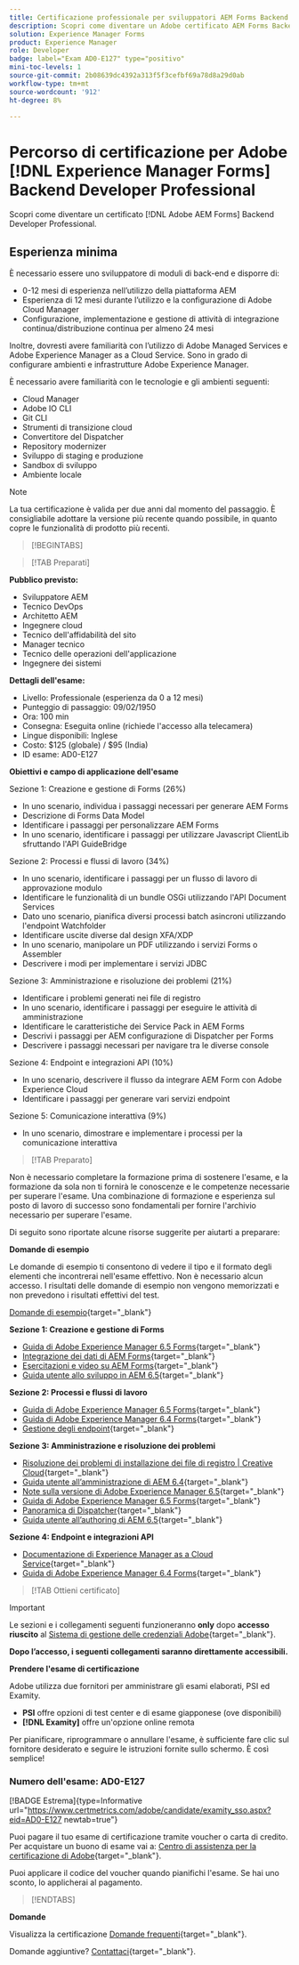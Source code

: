 ```yaml
---
title: Certificazione professionale per sviluppatori AEM Forms Backend
description: Scopri come diventare un Adobe certificato AEM Forms Backend Developer Professional.
solution: Experience Manager Forms
product: Experience Manager
role: Developer
badge: label="Exam AD0-E127" type="positivo"
mini-toc-levels: 1
source-git-commit: 2b08639dc4392a313f5f3cefbf69a78d8a29d0ab
workflow-type: tm+mt
source-wordcount: '912'
ht-degree: 8%

---
```


# Percorso di certificazione per Adobe [!DNL Experience Manager Forms] Backend Developer Professional

Scopri come diventare un certificato [!DNL Adobe AEM Forms] Backend Developer Professional.

## Esperienza minima

È necessario essere uno sviluppatore di moduli di back-end e disporre di:

* 0-12 mesi di esperienza nell’utilizzo della piattaforma AEM
* Esperienza di 12 mesi durante l’utilizzo e la configurazione di Adobe Cloud Manager
* Configurazione, implementazione e gestione di attività di integrazione continua/distribuzione continua per almeno 24 mesi

Inoltre, dovresti avere familiarità con l’utilizzo di Adobe Managed Services e Adobe Experience Manager as a Cloud Service. Sono in grado di configurare ambienti e infrastrutture Adobe Experience Manager.

È necessario avere familiarità con le tecnologie e gli ambienti seguenti:

* Cloud Manager
* Adobe IO CLI
* Git CLI
* Strumenti di transizione cloud
* Convertitore del Dispatcher
* Repository modernizer
* Sviluppo di staging e produzione
* Sandbox di sviluppo
* Ambiente locale

>[!NOTE]
>
>La tua certificazione è valida per due anni dal momento del passaggio. È consigliabile adottare la versione più recente quando possibile, in quanto copre le funzionalità di prodotto più recenti.

>[!BEGINTABS]

>[!TAB Preparati]

**Pubblico previsto:**

* Sviluppatore AEM
* Tecnico DevOps
* Architetto AEM
* Ingegnere cloud
* Tecnico dell&#39;affidabilità del sito
* Manager tecnico
* Tecnico delle operazioni dell&#39;applicazione
* Ingegnere dei sistemi

**Dettagli dell&#39;esame:**

* Livello: Professionale (esperienza da 0 a 12 mesi)
* Punteggio di passaggio: 09/02/1950
* Ora: 100 min
* Consegna: Eseguita online (richiede l&#39;accesso alla telecamera)
* Lingue disponibili: Inglese
* Costo: $125 (globale) / $95 (India)
* ID esame: AD0-E127

**Obiettivi e campo di applicazione dell&#39;esame**

Sezione 1: Creazione e gestione di Forms (26%)

* In uno scenario, individua i passaggi necessari per generare AEM Forms
* Descrizione di Forms Data Model
* Identificare i passaggi per personalizzare AEM Forms
* In uno scenario, identificare i passaggi per utilizzare Javascript ClientLib sfruttando l&#39;API GuideBridge

Sezione 2: Processi e flussi di lavoro (34%)

* In uno scenario, identificare i passaggi per un flusso di lavoro di approvazione modulo
* Identificare le funzionalità di un bundle OSGi utilizzando l&#39;API Document Services
* Dato uno scenario, pianifica diversi processi batch asincroni utilizzando l&#39;endpoint Watchfolder
* Identificare uscite diverse dal design XFA/XDP
* In uno scenario, manipolare un PDF utilizzando i servizi Forms o Assembler
* Descrivere i modi per implementare i servizi JDBC

Sezione 3: Amministrazione e risoluzione dei problemi (21%)

* Identificare i problemi generati nei file di registro
* In uno scenario, identificare i passaggi per eseguire le attività di amministrazione
* Identificare le caratteristiche dei Service Pack in AEM Forms
* Descrivi i passaggi per AEM configurazione di Dispatcher per Forms
* Descrivere i passaggi necessari per navigare tra le diverse console

Sezione 4: Endpoint e integrazioni API (10%)

* In uno scenario, descrivere il flusso da integrare AEM Form con Adobe Experience Cloud
* Identificare i passaggi per generare vari servizi endpoint

Sezione 5: Comunicazione interattiva (9%)

* In uno scenario, dimostrare e implementare i processi per la comunicazione interattiva

>[!TAB Preparato]

Non è necessario completare la formazione prima di sostenere l&#39;esame, e la formazione da sola non ti fornirà le conoscenze e le competenze necessarie per superare l&#39;esame. Una combinazione di formazione e esperienza sul posto di lavoro di successo sono fondamentali per fornire l&#39;archivio necessario per superare l&#39;esame.

Di seguito sono riportate alcune risorse suggerite per aiutarti a preparare:

**Domande di esempio**

Le domande di esempio ti consentono di vedere il tipo e il formato degli elementi che incontrerai nell&#39;esame effettivo. Non è necessario alcun accesso. I risultati delle domande di esempio non vengono memorizzati e non prevedono i risultati effettivi del test.

[Domande di esempio](https://scorpion.caveon.com/launchpad/ad0-e127-adobe-experience-manager-backend-forms-developer-professional-copy-7s2acv){target="_blank"}

**Sezione 1: Creazione e gestione di Forms**

* [Guida di Adobe Experience Manager 6.5 Forms](https://experienceleague.adobe.com/docs/experience-manager-65/forms/home.html?lang=en){target="_blank"}
* [Integrazione dei dati di AEM Forms](https://experienceleague.adobe.com/docs/experience-manager-65/forms/form-data-model/data-integration.html?lang=en#data-integration-overview){target="_blank"}
* [Esercitazioni e video su AEM Forms](https://experienceleague.adobe.com/docs/experience-manager-learn/forms/overview.html?lang=it){target="_blank"}
* [Guida utente allo sviluppo in AEM 6.5](https://experienceleague.adobe.com/docs/experience-manager-65/developing/home.html?lang=en){target="_blank"}

**Sezione 2: Processi e flussi di lavoro**

* [Guida di Adobe Experience Manager 6.5 Forms](https://experienceleague.adobe.com/docs/experience-manager-65/forms/home.html?lang=en){target="_blank"}
* [Guida di Adobe Experience Manager 6.4 Forms](https://experienceleague.adobe.com/docs/experience-manager-64/forms/home.html?lang=en){target="_blank"}
* [Gestione degli endpoint](https://help.adobe.com/en_US/AEMForms/6.1/AdminHelp/WS92d06802c76abadb-5145d5d12905ce07e7-7ff6.2.html#WS92d06802c76abadb1c01fa7512905cdf2c9-7fd9.2){target="_blank"}

**Sezione 3: Amministrazione e risoluzione dei problemi**

* [Risoluzione dei problemi di installazione dei file di registro | Creative Cloud](https://helpx.adobe.com/creative-cloud/kb/troubleshoot-install-logs-cc.html){target="_blank"}
* [Guida utente all’amministrazione di AEM 6.4](https://experienceleague.adobe.com/docs/experience-manager-64/administering/home.html?lang=en){target="_blank"}
* [Note sulla versione di Adobe Experience Manager 6.5](https://experienceleague.adobe.com/docs/experience-manager-65/release-notes/home.html?lang=en){target="_blank"}
* [Guida di Adobe Experience Manager 6.5 Forms](https://experienceleague.adobe.com/docs/experience-manager-65/forms/home.html?lang=en){target="_blank"}
* [Panoramica di Dispatcher](https://experienceleague.adobe.com/docs/experience-manager-dispatcher/using/dispatcher.html?lang=it){target="_blank"}
* [Guida utente all’authoring di AEM 6.5](https://experienceleague.adobe.com/docs/experience-manager-65/authoring/home.html?lang=en){target="_blank"}

**Sezione 4: Endpoint e integrazioni API**

* [Documentazione di Experience Manager as a Cloud Service](https://experienceleague.adobe.com/docs/experience-manager-cloud-service/content/home.html?lang=it){target="_blank"}
* [Guida di Adobe Experience Manager 6.4 Forms](https://experienceleague.adobe.com/docs/experience-manager-64/forms/home.html?lang=en){target="_blank"}

>[!TAB Ottieni certificato]

>[!IMPORTANT]
>
>Le sezioni e i collegamenti seguenti funzioneranno **only**  dopo **accesso riuscito** al [Sistema di gestione delle credenziali Adobe](http://www.certmetrics.com/adobe){target="_blank"}.

**Dopo l’accesso, i seguenti collegamenti saranno direttamente accessibili.**

**Prendere l&#39;esame di certificazione**

Adobe utilizza due fornitori per amministrare gli esami elaborati, PSI ed Examity.

* **PSI** offre opzioni di test center e di esame giapponese (ove disponibili)
* **[!DNL Examity]** offre un&#39;opzione online remota

Per pianificare, riprogrammare o annullare l&#39;esame, è sufficiente fare clic sul fornitore desiderato e seguire le istruzioni fornite sullo schermo. È così semplice!

### Numero dell&#39;esame: AD0-E127

[!BADGE Estrema]{type=Informative url="https://www.certmetrics.com/adobe/candidate/examity_sso.aspx?eid=AD0-E127 newtab=true"}

Puoi pagare il tuo esame di certificazione tramite voucher o carta di credito. Per acquistare un buono di esame vai a: [Centro di assistenza per la certificazione di Adobe](https://market.xvoucher.com/adobe/global){target="_blank"}.

Puoi applicare il codice del voucher quando pianifichi l&#39;esame. Se hai uno sconto, lo applicherai al pagamento.

>[!ENDTABS]

**Domande**

Visualizza la certificazione [Domande frequenti](https://experienceleague.adobe.com/docs/certification/certification/faq.html?lang=en){target="_blank"}.

Domande aggiuntive? [Contattaci](mailto:certif@adobe.com){target="_blank"}.
